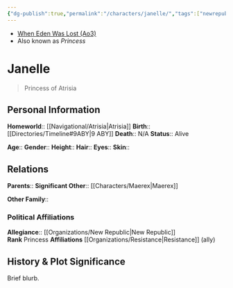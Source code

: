 ```yaml
---
{"dg-publish":true,"permalink":"/characters/janelle/","tags":["newrepublicsenate","resistance","princess","unfinished"]}
---
```


- [When Eden Was Lost (Ao3)](https://archiveofourown.org/works/19334440/chapters/45992584)
- Also known as *Princess*
# Janelle
>Princess of Atrisia

## Personal Information

**Homeworld**::  [[Navigational/Atrisia\|Atrisia]]
**Birth**::  [[Directories/Timeline#9ABY\|9 ABY]]
**Death**::  N/A
**Status**::  Alive

**Age**:: 
**Gender**:: 
**Height**:: 
**Hair**:: 
**Eyes**:: 
**Skin**:: 

## Relations

**Parents**:: 
**Significant Other**::  [[Characters/Maerex\|Maerex]]

**Other Family**::

### Political Affiliations

**Allegiance**::  [[Organizations/New Republic\|New Republic]]  
**Rank**  Princess
**Affiliations**  [[Organizations/Resistance\|Resistance]] (ally)

## History & Plot Significance
Brief blurb.